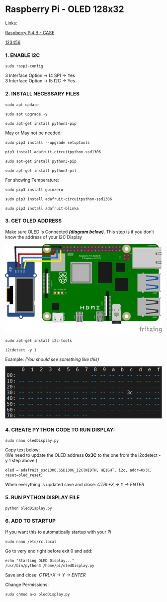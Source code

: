 # Raspberry Pi - OLED 128x32

Links:

[Raspberry Pi4 B - CASE](https://www.prusaprinters.org/prints/106225-modular-snap-together-raspberry-pi-2b3b3b4-case-w-)

[123456](https://www.the-diy-life.com/add-an-oled-stats-display-to-raspberry-pi-os-bullseye/)

### 1. ENABLE I2C

```
sudo raspi-config
```
3 Interface Option -> I4 SPI -> Yes <br>
3 Interface Option -> I5 I2C -> Yes

### 2. INSTALL NECESSARY FILES
```
sudo apt update
```
```
sudo apt upgrade -y
```
```
sudo apt-get install python3-pip
```
May or May not be needed:
```
sudo pip3 install --upgrade setuptools
```
```
pip3 install adafruit-circuitpython-ssd1306
```
```
sudo apt-get install python3-pip
```
```
sudo apt-get install python3-pil
```
For showing Temperature:
```
sudo pip3 install gpiozero
```
```
sudo pip3 install adafruit-circuitpython-ssd1306
```
```
sudo pip3 install adafruit-blinka
```

### 3. GET OLED ADDRESS
Make sure OLED is Connected <em><b>(diagram below)</b></em>. This step is if you don’t know the address of your I2C Display

![Wiring Diagram](/img/Wiring%20Diagram.png)

```
sudo apt-get install i2c-tools
```
```
i2cdetect -y 1
```
Example:
<em>(You should see something like this)</em>

![OLED I2C Address](/img/OLED%20I2C%20Address.png)

### 4. CREATE PYTHON CODE TO RUN DISPLAY:
```
sudo nano oledDisplay.py
```
Copy text below:<br>
(We need to update the OLED address <b>0x3C</b> to the one from the i2cdetect -y 1 step above.)
```
oled = adafruit_ssd1306.SSD1306_I2C(WIDTH, HEIGHT, i2c, addr=0x3C, reset=oled_reset)
```
When everything is updated save and close: <em>CTRL+X -> Y -> ENTER</em>

### 5. RUN PYTHON DISPLAY FILE
```
python oledDisplay.py
```

### 6. ADD TO STARTUP
If you want this to automatically startup with your Pi
```
sudo nano /etc/rc.local
```
Go to very end right before exit 0 and add:
```
echo "Starting OLED Display..."
/usr/bin/python3 /home/pi/oledDisplay.py
```
Save and close: <em>CTRL+X -> Y -> ENTER</em>

Change Permissions:
```
sudo chmod a+x oledDisplay.py
```
